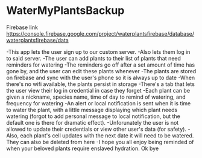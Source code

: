 # WaterMyPlantsBackup
Firebase link
https://console.firebase.google.com/project/waterplantsfirebase/database/waterplantsfirebase/data

-This app lets the user sign up to our custom server. 
-Also lets them log in to said server.
-The user can add plants to their list of plants that need reminders for watering
-The reminders go off after a set amount of time has gone by, and the user can edit these plants whenever
-The plants are stored on firebase and sync with the user's phone so it is always up to date
-When there's no wifi available, the plants persist in storage
-There's a tab that lets the user view their log in credential in case they forget
-Each plant can be given a nickname, species name, time of day to remind of watering, and frequency for watering
-An alert or local notification is sent when it is time to water the plant, with a little message displaying which plant needs watering (forgot to add personal message to local notification, but the default one is there for dramatic effect).
-Unforunately the user is not allowed to update their credentials or view other user's data (for safety).
-Also, each plant's cell updates with the next date it will need to be watered. They can also be deleted from here
-I hope you all enjoy being reminded of when your beloved plants require enslaved hydration. Ok bye
